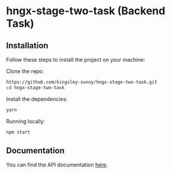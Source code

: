 # hngx-stage-two-task (Backend Task)

## Installation

Follow these steps to install the project on your machine:

Clone the repo:

```bash
https://github.com/kingsley-sunny/hngx-stage-two-task.git
cd hngx-stage-two-task
```

Install the dependencies:

```bash
yarn
```


Running locally:

```bash
npm start
```


## Documentation

You can find the API documentation [here](DOCUMENTATION.md).
